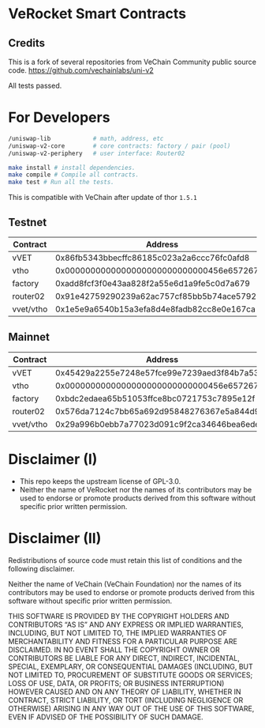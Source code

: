 # VeRocket Smart Contracts

## Credits
This is a fork of several repositories from VeChain Community public source code.
https://github.com/vechainlabs/uni-v2

All tests passed.

# For Developers
```bash
/uniswap-lib            # math, address, etc
/uniswap-v2-core        # core contracts: factory / pair (pool)
/uniswap-v2-periphery   # user interface: Router02
```

```bash
make install # install dependencies.
make compile # Compile all contracts.
make test # Run all the tests.
```

This is compatible with VeChain after update of thor `1.5.1`

## Testnet

| Contract  |                  Address                   |
| --------- | ------------------------------------------ |
| vVET      | 0x86fb5343bbecffc86185c023a2a6ccc76fc0afd8 |
| vtho      | 0x0000000000000000000000000000456e65726779 |
| factory   | 0xadd8fcf3f0e43aa828f2a55e6d1a9fe5c0d7a679 |
| router02  | 0x91e42759290239a62ac757cf85bb5b74ace57927 |
| vvet/vtho | 0x1e5e9a6540b15a3efa8d4e8fadb82cc8e0e167ca |

## Mainnet

| Contract  |                  Address                   |
| --------- | ------------------------------------------ |
| vVET      | 0x45429a2255e7248e57fce99e7239aed3f84b7a53 |
| vtho      | 0x0000000000000000000000000000456e65726779 |
| factory   | 0xbdc2edaea65b51053ffce8bc0721753c7895e12f |
| router02  | 0x576da7124c7bb65a692d95848276367e5a844d95 |
| vvet/vtho | 0x29a996b0ebb7a77023d091c9f2ca34646bea6ede |

# Disclaimer (I)

- This repo keeps the upstream license of GPL-3.0.
- Neither the name of VeRocket nor the names of its contributors may be used to endorse or promote products derived from this software without specific prior written permission.

# Disclaimer (II)
Redistributions of source code must retain this list of conditions and the following disclaimer.

Neither the name of VeChain (VeChain Foundation) nor the names of its contributors may be used to endorse or promote products derived from this software without specific prior written permission.

THIS SOFTWARE IS PROVIDED BY THE COPYRIGHT HOLDERS AND CONTRIBUTORS “AS IS” AND ANY EXPRESS OR IMPLIED WARRANTIES, INCLUDING, BUT NOT LIMITED TO, THE IMPLIED WARRANTIES OF MERCHANTABILITY AND FITNESS FOR A PARTICULAR PURPOSE ARE DISCLAIMED. IN NO EVENT SHALL THE COPYRIGHT OWNER OR CONTRIBUTORS BE LIABLE FOR ANY DIRECT, INDIRECT, INCIDENTAL, SPECIAL, EXEMPLARY, OR CONSEQUENTIAL DAMAGES (INCLUDING, BUT NOT LIMITED TO, PROCUREMENT OF SUBSTITUTE GOODS OR SERVICES; LOSS OF USE, DATA, OR PROFITS; OR BUSINESS INTERRUPTION) HOWEVER CAUSED AND ON ANY THEORY OF LIABILITY, WHETHER IN CONTRACT, STRICT LIABILITY, OR TORT (INCLUDING NEGLIGENCE OR OTHERWISE) ARISING IN ANY WAY OUT OF THE USE OF THIS SOFTWARE, EVEN IF ADVISED OF THE POSSIBILITY OF SUCH DAMAGE.